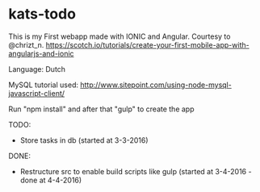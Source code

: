 # kats-todo

This is my First webapp made with IONIC and Angular. Courtesy to @chrizt_n.
https://scotch.io/tutorials/create-your-first-mobile-app-with-angularjs-and-ionic

Language: Dutch

MySQL tutorial used: http://www.sitepoint.com/using-node-mysql-javascript-client/

Run "npm install" and after that "gulp" to create the app

TODO:
- Store tasks in db (started at 3-3-2016)

DONE:
- Restructure src to enable build scripts like gulp (started at 3-4-2016 - done at 4-4-2016)